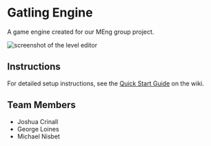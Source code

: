# Gatling Engine
A game engine created for our MEng group project.

![screenshot of the level editor](Screenshots/screenshot-1.jpg?raw=true)

## Instructions
For detailed setup instructions, see the [Quick Start Guide](https://github.com/gatling-games/engine/wiki/quick-start-guide) on the wiki.

## Team Members
- Joshua Crinall
- George Loines
- Michael Nisbet
